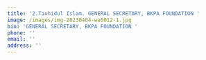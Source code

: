 ```yaml
---
title: '2.Tauhidul Islam. GENERAL SECRETARY, BKPA FOUNDATION '
image: /images/img-20230404-wa0012-1.jpg
bio: 'GENERAL SECRETARY, BKPA FOUNDATION '
phone: ''
email: ''
address: ''
---
```



